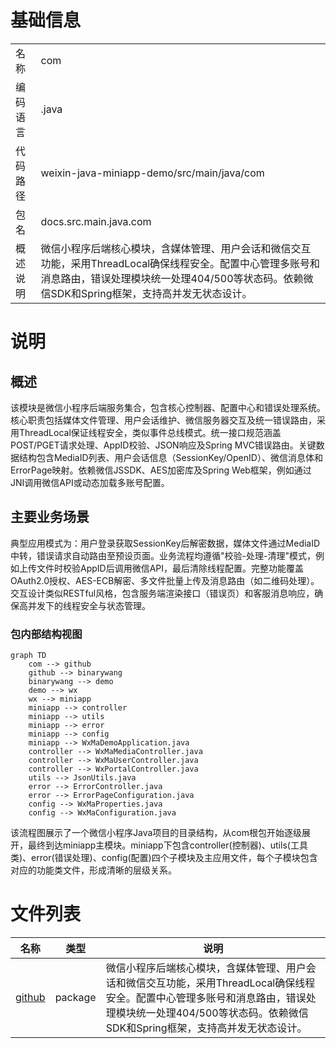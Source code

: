 # 基础信息

|      |      |
|------|------|
| 名称 | com |
| 编码语言 | .java |
| 代码路径 | weixin-java-miniapp-demo/src/main/java/com |
| 包名 | docs.src.main.java.com |
| 概述说明 | 微信小程序后端核心模块，含媒体管理、用户会话和微信交互功能，采用ThreadLocal确保线程安全。配置中心管理多账号和消息路由，错误处理模块统一处理404/500等状态码。依赖微信SDK和Spring框架，支持高并发无状态设计。 |

# 说明

## 概述  
该模块是微信小程序后端服务集合，包含核心控制器、配置中心和错误处理系统。核心职责包括媒体文件管理、用户会话维护、微信服务器交互及统一错误路由，采用ThreadLocal保证线程安全，类似事件总线模式。统一接口规范涵盖POST/PGET请求处理、AppID校验、JSON响应及Spring MVC错误路由。关键数据结构包含MediaID列表、用户会话信息（SessionKey/OpenID）、微信消息体和ErrorPage映射。依赖微信JSSDK、AES加密库及Spring Web框架，例如通过JNI调用微信API或动态加载多账号配置。

## 主要业务场景  
典型应用模式为：用户登录获取SessionKey后解密数据，媒体文件通过MediaID中转，错误请求自动路由至预设页面。业务流程均遵循"校验-处理-清理"模式，例如上传文件时校验AppID后调用微信API，最后清除线程配置。完整功能覆盖OAuth2.0授权、AES-ECB解密、多文件批量上传及消息路由（如二维码处理）。交互设计类似RESTful风格，包含服务端渲染接口（错误页）和客服消息响应，确保高并发下的线程安全与状态管理。


### 包内部结构视图

```mermaid
graph TD
    com --> github
    github --> binarywang
    binarywang --> demo
    demo --> wx
    wx --> miniapp
    miniapp --> controller
    miniapp --> utils
    miniapp --> error
    miniapp --> config
    miniapp --> WxMaDemoApplication.java
    controller --> WxMaMediaController.java
    controller --> WxMaUserController.java
    controller --> WxPortalController.java
    utils --> JsonUtils.java
    error --> ErrorController.java
    error --> ErrorPageConfiguration.java
    config --> WxMaProperties.java
    config --> WxMaConfiguration.java
```

该流程图展示了一个微信小程序Java项目的目录结构，从com根包开始逐级展开，最终到达miniapp主模块。miniapp下包含controller(控制器)、utils(工具类)、error(错误处理)、config(配置)四个子模块及主应用文件，每个子模块包含对应的功能类文件，形成清晰的层级关系。

# 文件列表

| 名称   | 类型  | 说明 |
|-------|------|-------------|
| [github](github/_module.md) | package | 微信小程序后端核心模块，含媒体管理、用户会话和微信交互功能，采用ThreadLocal确保线程安全。配置中心管理多账号和消息路由，错误处理模块统一处理404/500等状态码。依赖微信SDK和Spring框架，支持高并发无状态设计。 |


